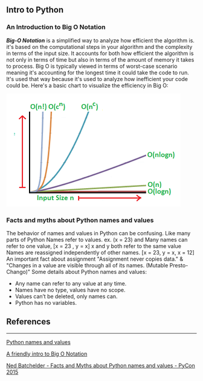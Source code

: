 ## Intro to Python

### An Introduction to Big O Notation

**_Big-O Notation_** is a simplified way to analyze how efficient the algorithm is. it's based on the computational steps in your algorithm and the complexity in terms of the input size. It accounts for both how efficient the algorithm is not only in terms of time but also in terms of the amount of memory it takes to process.
Big O is typically viewed in terms of worst-case scenario meaning it's accounting for the longest time it could take the code to run. It's used that way because it's used to analyze how inefficient your code could be. 
Here's a basic chart to visualize the efficiency in Big O:

![BigO](../img/BigO.PNG)

### Facts and myths about Python names and values 

The behavior of names and values in Python can be confusing. Like many parts of Python Names refer to values. ex. (x = 23)
and Many names can refer to one value, [x = 23 , y = x] x and y both refer to the same value
Names are reassigned independently of other names. [x = 23, y = x, x = 12]
An important fact about assignment "Assignment never copies data." & "Changes in a value are visible through all of its names. (Mutable Presto-Chango)"
Some details about Python names and values:
- Any name can refer to any value at any time.
- Names have no type, values have no scope.
- Values can’t be deleted, only names can.
- Python has no variables.


## References
_______

[Python names and values ](https://nedbatchelder.com/text/names.html)

[A friendly intro to Big O Notation](https://www.codenewbie.org/basecs/8)

[Ned Batchelder - Facts and Myths about Python names and values - PyCon 2015](https://www.youtube.com/watch?v=_AEJHKGk9ns)